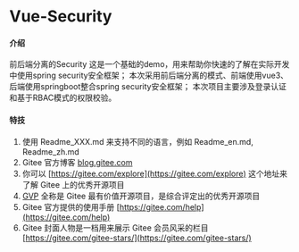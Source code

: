 # Vue-Security

#### 介绍
前后端分离的Security
这是一个基础的demo，用来帮助你快速的了解在实际开发中使用spring security安全框架；
本次采用前后端分离的模式、前端使用vue3、后端使用springboot整合spring security安全框架；
本次项目主要涉及登录认证和基于RBAC模式的权限校验。




#### 特技

1.  使用 Readme\_XXX.md 来支持不同的语言，例如 Readme\_en.md, Readme\_zh.md
2.  Gitee 官方博客 [blog.gitee.com](https://blog.gitee.com)
3.  你可以 [https://gitee.com/explore](https://gitee.com/explore) 这个地址来了解 Gitee 上的优秀开源项目
4.  [GVP](https://gitee.com/gvp) 全称是 Gitee 最有价值开源项目，是综合评定出的优秀开源项目
5.  Gitee 官方提供的使用手册 [https://gitee.com/help](https://gitee.com/help)
6.  Gitee 封面人物是一档用来展示 Gitee 会员风采的栏目 [https://gitee.com/gitee-stars/](https://gitee.com/gitee-stars/)

